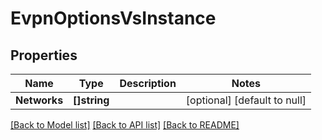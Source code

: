 # EvpnOptionsVsInstance

## Properties
Name | Type | Description | Notes
------------ | ------------- | ------------- | -------------
**Networks** | **[]string** |  | [optional] [default to null]

[[Back to Model list]](../README.md#documentation-for-models) [[Back to API list]](../README.md#documentation-for-api-endpoints) [[Back to README]](../README.md)

